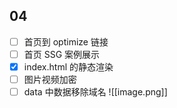 ## 04

- [ ] 首页到 optimize 链接
- [ ] 首页 SSG 案例展示
- [x] index.html 的静态渲染
- [ ] 图片视频加密
- [ ] data 中数据移除域名
![[image.png]]